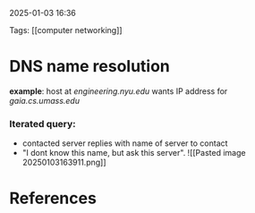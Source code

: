 2025-01-03 16:36


Tags: [[computer networking]]

# DNS name resolution
**example**: host at *engineering.nyu.edu* wants IP address for *gaia.cs.umass.edu*
### Iterated query:
- contacted server replies with name of server to contact
- "I dont know this name, but ask this server".
![[Pasted image 20250103163911.png]]




# References
